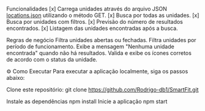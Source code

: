 Funcionalidades
[x] Carrega unidades através do arquivo JSON [locations.json](https://test-frontend-developer.s3.amazonaws.com/data/locations.json) utilizando o método GET. [x] Busca por todas as unidades. [x] Busca por unidades com filtros. [x] Previsão do número de resultados encontrados. [x] Listagem das unidades encontradas após a busca.

Regras de negócio
Filtra unidades abertas ou fechadas.
Filtra unidades por período de funcionamento.
Exibe a mensagem "Nenhuma unidade encontrada" quando não há resultados.
Valida e exibe os ícones corretos de acordo com o status da unidade.

⚙️ Como Executar
Para executar a aplicação localmente, siga os passos abaixo:

Clone este repositório:
  git clone https://github.com/Rodrigo-db1/SmartFit.git
  
Instale as dependências
  npm install
Inicie a aplicação
  npm start
